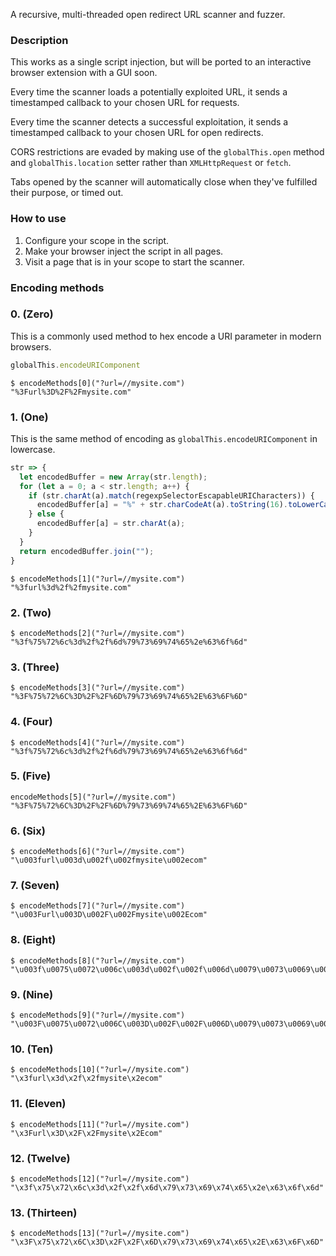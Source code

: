 A recursive, multi-threaded open redirect URL scanner and fuzzer.

### Description

This works as a single script injection, but will be ported to an interactive browser extension with a GUI soon.

Every time the scanner loads a potentially exploited URL, it sends a timestamped callback to your chosen URL for requests.

Every time the scanner detects a successful exploitation, it sends a timestamped callback to your chosen URL for open redirects.

CORS restrictions are evaded by making use of the `globalThis.open` method and `globalThis.location` setter rather than `XMLHttpRequest` or `fetch`.

Tabs opened by the scanner will automatically close when they've fulfilled their purpose, or timed out.

### How to use

1. Configure your scope in the script.
2. Make your browser inject the script in all pages.
3. Visit a page that is in your scope to start the scanner.

### Encoding methods

### 0. (Zero)

This is a commonly used method to hex encode a URI parameter in modern browsers.

```js
globalThis.encodeURIComponent
```

```console
$ encodeMethods[0]("?url=//mysite.com")
"%3Furl%3D%2F%2Fmysite.com"
```

### 1. (One)

This is the same method of encoding as `globalThis.encodeURIComponent` in lowercase.

```js
str => {
  let encodedBuffer = new Array(str.length);
  for (let a = 0; a < str.length; a++) {
    if (str.charAt(a).match(regexpSelectorEscapableURICharacters)) {
      encodedBuffer[a] = "%" + str.charCodeAt(a).toString(16).toLowerCase();
    } else {
      encodedBuffer[a] = str.charAt(a);
    }
  } 
  return encodedBuffer.join("");
}
```

```console
$ encodeMethods[1]("?url=//mysite.com")
"%3furl%3d%2f%2fmysite.com"
```

### 2. (Two)

```console
$ encodeMethods[2]("?url=//mysite.com")
"%3f%75%72%6c%3d%2f%2f%6d%79%73%69%74%65%2e%63%6f%6d"
```

### 3. (Three)

```console
$ encodeMethods[3]("?url=//mysite.com")
"%3F%75%72%6C%3D%2F%2F%6D%79%73%69%74%65%2E%63%6F%6D"
```

### 4. (Four)

```console
$ encodeMethods[4]("?url=//mysite.com")
"%3f%75%72%6c%3d%2f%2f%6d%79%73%69%74%65%2e%63%6f%6d"
```

### 5. (Five)

```console
encodeMethods[5]("?url=//mysite.com")
"%3F%75%72%6C%3D%2F%2F%6D%79%73%69%74%65%2E%63%6F%6D"
```

### 6. (Six)

```console
$ encodeMethods[6]("?url=//mysite.com")
"\u003furl\u003d\u002f\u002fmysite\u002ecom"
```

### 7. (Seven)

```console
$ encodeMethods[7]("?url=//mysite.com")
"\u003Furl\u003D\u002F\u002Fmysite\u002Ecom"
```

### 8. (Eight)

```console
$ encodeMethods[8]("?url=//mysite.com")
"\u003f\u0075\u0072\u006c\u003d\u002f\u002f\u006d\u0079\u0073\u0069\u0074\u0065\u002e\u0063\u006f\u006d"
```

### 9. (Nine)

```console
$ encodeMethods[9]("?url=//mysite.com")
"\u003F\u0075\u0072\u006C\u003D\u002F\u002F\u006D\u0079\u0073\u0069\u0074\u0065\u002E\u0063\u006F\u006D"
```

### 10. (Ten)

```console
$ encodeMethods[10]("?url=//mysite.com")
"\x3furl\x3d\x2f\x2fmysite\x2ecom"
```

### 11. (Eleven)

```console
$ encodeMethods[11]("?url=//mysite.com")
"\x3Furl\x3D\x2F\x2Fmysite\x2Ecom"
```

### 12. (Twelve)

```console
$ encodeMethods[12]("?url=//mysite.com")
"\x3f\x75\x72\x6c\x3d\x2f\x2f\x6d\x79\x73\x69\x74\x65\x2e\x63\x6f\x6d"
```

### 13. (Thirteen)

```console
$ encodeMethods[13]("?url=//mysite.com")
"\x3F\x75\x72\x6C\x3D\x2F\x2F\x6D\x79\x73\x69\x74\x65\x2E\x63\x6F\x6D"
```
